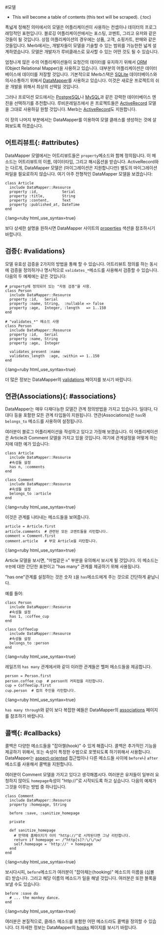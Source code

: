#모델

* This will become a table of contents (this text will be scraped).
{:toc}

폭넓게 정해진 의미에서의 모델은 어플리케이션이 사용하는 컨셉이나 데이터의 프로그래밍적인 표현입니다.
블로깅 어플리케이션에서는 포스팅, 코멘트, 그리고 유저와 같은 것들이 될 것입니다.
상점 어플리케이션의 경우에는 상품, 고객, 쇼핑카트, 판매와 같은 것들입니다.
Merb에서는, 개발자들이 모델을 기술할 수 있는 범위를 가능한한 넓게 설계하였습니다.
모델은 개발자가 루비클래스로 묘사할 수 있는 어떤 것도 될 수 있습니다.

엄청나게 많은 수의 어플리케이션들이 요청간의 데이터를 유지하기 위해서  [ORM][] (Object Relational Mapper)을 사용하고 있습니다.
대부분의 어플리케이션은 데이터베이스에 데이터를 저장할 것입니다.
기본적으로 Merb스택은 [SQLite][] 데이터베이스와 의사소통하기 위해서 [DataMapper][]를 사용하고 있습니다.
이것은 새로운 프로젝트의 쉬운 개발을 위해서 최상의 선택일 것입니다.

그러나 프로덕션 모드에서는  [PostgreSQL][]나 [MySQL][]과 같은 강력한 데이터베이스 엔진을 선택하기를 추천합니다.
루비온레일즈에서 온 프로젝트들은 [ActiveRecord][] 모델을 그대로 사용하길 원할 것입니다. 
Merb는 [ActiveRecord][]도 지원합니다.

이 장의 나머지 부분에서는 DataMapper를 이용하여 모델 클래스를 생성하는 것에 살펴보도록 하겠습니다.

## 어트리뷰트{: #attributes}

DataMapper 모델에서는 어트리뷰트들은 ``property``메소드와 함께 정의됩니다.
이 메소드는 어트리뷰트의 이름, 데이터타입, 그리고 해시옵션을 받습니다.
ActiveRecord와는 다르게, DataMapper 모델은 (마이그레이션은 지원합니다만) 별도의 마이그레이션 파일을 필요로하지 않습니다.
여기 아주 전형적인 DataMapper 모델을 보겠습니다:

    class Article
      include DataMapper::Resource
      property :id,           Serial
      property :title,        String
      property :content,      Text
      property :published_at, DateTime
    end
{:lang=ruby html_use_syntax=true}

보다 상세한 설명을 원하시면 DataMapper 사이트의 [properties][] 색션을 참조하시기 바랍니다.

## 검증{: #validations}
모델 유효성 검증을 2가지의 방법을 통해 할 수 있습니다.
어트리뷰트 정의를 하는 동시에 검증을 정의하거나 명시적으로 ``validates_*``메소드를 사용해서 검증할 수 있습니다.
다음의 두 예제에는 같은 것입니다:

    # property에 정의되어 있는 "자동 검증"을 사용.
    class Person
      include DataMapper::Resource
      property :id,   Serial
      property :name, String,  :nullable => false
      property :age,  Integer, :length   => 1..150
    end

    # "validates_*" 메소드 사용
    class Person
      include DataMapper::Resource
      property :id,   Serial
      property :name, String
      property :age,  Integer

      validates_present :name
      validates_length  :age, :within => 1..150
    end
{:lang=ruby html_use_syntax=true}

더 많은 정보는 DataMapper의 [validations][] 페이지를 보시기 바랍니다.

## 연관(Associations){: #associations}

DataMapper는 매우 다재다능한 모델간 관계 정의방법을 가지고 있습니다.
일대다, 다대다 등을 포함한  모든 관계 타입들이 지원됩니다.
연관(Associations)은 ``has``와``belongs_to`` 메소드를 사용하여 설정됩니다.

여러분이 블로그 어플리케이션을 작성하고 있다고 가정해 보겠습니다.
이 어플리케이션은 Article과 Comment 모델을 가지고 있을 것입니다.
여기에 관계설정을 어떻게 하는지에 대한 예가 있습니다:

    class Article
      include DataMapper::Resource
      #속성들 설정
      has n, :comments
    end

    class Comment
      include DataMapper::Resource
      #속성들 설정
      belongs_to :article
    end
{:lang=ruby html_use_syntax=true}

이것은 관계를 나타내는 메소드들을 보여줍니다.

    article = Article.first
    article.comments  # 관련된 모든 코멘트들을 리턴합니다.
    comment = Comment.first
    comment.article   # 부모 Article을 리턴합니다.
{:lang=ruby html_use_syntax=true}

Article 모델을 보시면, "마법같은 ``n``" 부분을 유의해서 보시게 될 것입니다.
이 메소드는 ``무한``에 대한 간단한 표현이고 "has many" 관계를 제공하기 위해 사용됩니다.

"has one"관계를 설정하는 것은 숫자 ``1``을 ``has``메소드에게 주는 것으로 간단하게 끝납니다.

예를 들어:

    class Person
      include DataMapper::Resource
      #속성들 설정
      has 1, :coffee_cup
    end

    class CoffeeCup
      include DataMapper::Resource
      #속성들 설정
      belongs_to :person
    end
{:lang=ruby html_use_syntax=true}

레일즈의 ``has many`` 관계에서와 같이 이러한 관계들은 헬퍼 메소드들을 제공합니다.

    person = Person.first
    person.coffee_cup  # person의 커피컵을 리턴합니다.
    cup = CoffeeCup.first
    cup.person  # 컵의 주인을 리턴합니다.
{:lang=ruby html_use_syntax=true}

``has many through``와 같이 보다 복잡한 예들은 DataMapper의 [associations][] 페이지를 참조하기 바랍니다.

## 콜백{: #callbacks}

콜백은 다양한 메소드들을 "잡아챌(hook)" 수 있게 해줍니다. 콜백은 추가적인 기능을 제공하기 위해서, 또는 속성이 특정한 수법으로 포멧되도록 하기위해서 사용합니다.
DataMapper는 [aspect-oriented][] 접근법이나 다른 메소드들 사이에 ``before``나 ``after``메소드를 사용해서 콜백을 지원합니다.

여러분이 Comment 모델을 가지고 있다고 생각해봅시다.
여러분은 유저들이 일부러 요청하지 않아도 ``homepage``속성이 "http://"로 시작되도록 하고 싶습니다.
다음의 예제가 그것을 이루는 방법 중 하나입니다.

    class Comment
      include DataMapper::Resource
      property :homepage, String

      before :save, :sanitize_homepage

      private

      def sanitize_homepage
        # 만약에 홈페이지가 이미 "http://"로 시작된다면 그냥 리턴합니다.
        return if homepage =~ /^http[s]?:\/\/\w/
        self.homepage = 'http://' + homepage
      end
    end
{:lang=ruby html_use_syntax=true}

보시다시피, ``before``메소드가 여러분이 "잡아채는(hooking)" 메소드의 이름을 (심볼로) 받습니다. 
그리고 해당 이름의 메소드가 일을 해낼 것입니다.
여러분은 또한 블록을 보낼 수도 있습니다:

    before :save do
      # ... the monkey dance.
    end
{:lang=ruby html_use_syntax=true}

여러분은 본질적으로, 클래스 메소드를 포함한 어떤 메소드라도 콜백을 정의할 수 있습니다.
더 자세한 정보는 DataMapper의 [hooks][] 페이지를 보시기 바랍니다.


<!-- Links -->
[ActiveRecord]:    http://en.wikipedia.org/wiki/ActiveRecord_%28Rails%29
[aspect-oriented]: http://en.wikipedia.org/wiki/Aspect_oriented
[associations]:    http://datamapper.org/doku.php?id=docs:associations
[DataMapper]:      http://datamapper.org/doku.php
[hooks]:           http://datamapper.org/doku.php?id=docs:hooks
[MySQL]:           http://en.wikipedia.org/wiki/MySQL
[ORM]:             http://en.wikipedia.org/wiki/Object-relational_mapping
[PostgreSQL]:      http://en.wikipedia.org/wiki/PostgreSQL
[properties]:      http://datamapper.org/doku.php?id=docs:properties
[SQLite]:          http://www.sqlite.org/
[validations]:     http://datamapper.org/doku.php?id=docs:validations
